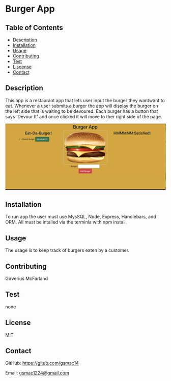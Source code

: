 
  # Burger App
  
  ## Table of Contents
  * [Description](#description)
  * [Installation](#installation)
  * [Usage](#usage)
  * [Contributing](#contributing)
  * [Test](#test)
  * [Liscense](#liscense)
  * [Contact](#contact)
  
  ## Description
  This app is a restaurant app that lets user input the burger they wantwant to eat. Whenever a user submits a burger the app will display the burger on the left side that is waiting to be devoured. Each burger has a button that says 'Devour It' and once clicked it will move to ther right side of the page.

  ![Alt text](/images/BurgerApp.png)

  ## Installation
  To run app the user must use MysSQL, Node, Express, Handlebars, and ORM. All must be intalled via the terminla with npm install.
  
  ## Usage
  The usage is to keep track of burgers eaten by a customer.
  
  ## Contributing 
  Girverius McFarland

  ## Test
  none 

  ## License
  MIT

  ## Contact
  GitHub: https://gitub.com/gsmac14

  Email: gsmac1224@gmail.com

